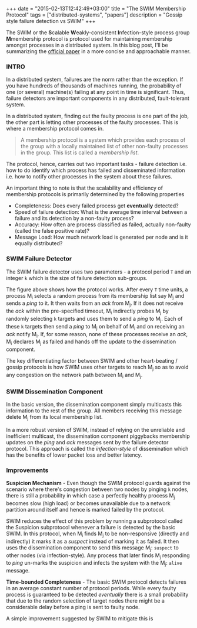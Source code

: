 +++
date = "2015-02-13T12:42:49+03:00"
title = "The SWIM Membership Protocol"
tags = ["distributed-systems", "papers"]
description = "Gossip style failure detection vs SWIM"
+++

The SWIM or the <strong>S</strong>calable <strong>W</strong>eakly-consistent <strong>I</strong>nfection-style process group <strong>M</strong>membership protocol is protocol used for maintaining membership amongst processes in a distributed system. In this blog post, I'll be summarizing the [official paper](http://www.cs.cornell.edu/~asdas/research/dsn02-SWIM.pdf) in a more concise and approachable manner. 

### INTRO
In a distributed system, failures are the norm rather than the exception. If you have hundreds of thousands of machines running, the probability of one (or several) machine(s) failing at any point in time is significant. Thus, failure detectors are important components in any distributed, fault-tolerant system. 

In a distributed system, finding out the faulty process is one part of the job, the other part is letting other processes of the faulty processes. This is where a membership protocol comes in. 

> A membership protocol is a system which provides each process of the group with a locally maintained list of other non-faulty processes in the group. This list is called a *membership list*. 

The protocol, hence, carries out two important tasks - failure detection i.e. how to do identify which process has failed and disseminated information i.e. how to notify other processes in the system about these failures.

An important thing to note is that the scalability and efficiency of membership protocols is primarily determined by the following properties

- Completeness: Does every failed process get **eventually** detected?
- Speed of failure detection: What is the average time interval between a failure and its detection by a non-faulty process?
- Accuracy: How often are process classified as failed, actually non-faulty (called the false positive rate)?
- Message Load: How much network load is generated per node and is it equally distributed?

### SWIM Failure Detector
	
The SWIM failure detector uses two parameters - a protocol period `T` and an integer `k` which is the size of failure detection sub-groups.

The figure above shows how the protocol works. After every `T` time units, a process M<sub>i</sub> selects a random process from its membership list say M<sub>j</sub> and sends a *ping* to it. It then waits from an *ack* from M<sub>j</sub>. If it does not receive the *ack* within the pre-specified timeout, M<sub>i</sub> indirectly probes M<sub>j</sub> by randomly selecting `k` targets and uses them to send a *ping* to M<sub>j</sub>. Each of these `k` targets then send a *ping* to M<sub>j</sub> on behalf of M<sub>i</sub> and on receiving an *ack* notify M<sub>i</sub>. If, for some reason, none of these processes receive an *ack*, M<sub>i</sub> declares M<sub>j</sub> as failed and hands off the update to the dissemination component.

The key differentiating factor between SWIM and other heart-beating / gossip protocols is how SWIM uses other targets to reach M<sub>j</sub> so as to avoid any congestion on the network path between M<sub>i</sub> and M<sub>j</sub>.

### SWIM Dissemination Component

In the basic version, the dissemination component simply multicasts this information to the rest of the group. All members receiving this message delete M<sub>j</sub> from its local membership list.

In a more robust version of SWIM, instead of relying on the unreliable and inefficient multicast, the dissemination component piggybacks membership updates on the *ping* and *ack* messages sent by the failure detector protocol. This approach is called the *infection-style* of dissemination which has the benefits of lower packet loss and better latency.

### Improvements

**Suspicion Mechanism** - Even though the SWIM protocol guards against the scenario where there's congestion between two nodes by pinging `k` nodes, there is still a probability in which case a perfectly healthy process M<sub>j</sub> becomes slow (high load) or becomes unavailable due to a network partition around itself and hence is marked failed by the protocol. 

SWIM reduces the effect of this problem by running a subprotocol called the Suspicion subprotocol whenever a failure is detected by the basic SWIM. In this protocol, when M<sub>i</sub> finds M<sub>j</sub> to be non-responsive (directly and indirectly) it marks it as a *suspect* instead of marking it as failed. It then uses the dissemination component to send this message M<sub>j</sub>: `suspect` to other nodes (via infection-style). Any process that later finds M<sub>j</sub> responding to *ping* un-marks the suspicion and infects the system with the M<sub>j</sub>: `alive` message.

**Time-bounded Completeness** - 
The basic SWIM protocol detects failures in an average constant number of protocol periods. While every faulty process is guaranteed to be detected *eventually* there is a small probability that due to the random selection of target nodes there might be a considerable delay before a ping is sent to faulty node. 

A simple improvement suggested by SWIM to mitigate this is 